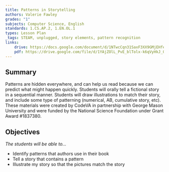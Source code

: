 ```yaml
---
title: Patterns in Storytelling
authors: Valerie Fawley
grades: "1"
subjects: Computer Science, English
standards: 1.CS.AP.2, 1.EN.OL.1
types: Lesson Plan
_tags: STEAM, unplugged, story elements, pattern recognition
links:
    drive: https://docs.google.com/document/d/1NTwcCqn31SaxF3XX9GMjEHfeDp1aSyCsO3HMaYbPE3E/edit?usp=drive_link
    pdf: https://drive.google.com/file/d/1YAjZOlL_PvE_blTolx-k6qVyHkJ_QN6l/view?usp=drive_link
---
```


## Summary

Patterns are hidden everywhere, and can help us read because we can predict what might happen quickly.  Students will orally tell a fictional story in a sequential manner. Students will draw illustrations to match their story, and include some type of patterning (numerical, AB, cumulative story, etc). These materials were created by CodeVA in partnership with George Mason University and were funded by the National Science Foundation under Grant Award #1837380.

## Objectives

*The students will be able to...*

* Identify patterns that authors use in their book
* Tell a story that contains a pattern
* Illustrate my story so that the pictures match the story

